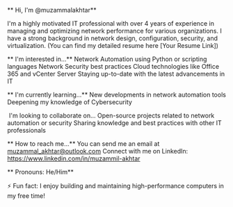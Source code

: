 ** Hi, I'm @muzammalakhtar**

I'm a highly motivated IT professional with over 4 years of experience in managing and optimizing network performance for various organizations. I have a strong background in network design, configuration, security, and virtualization.  (You can find my detailed resume here [Your Resume Link])

** I'm interested in...**
Network Automation using Python or scripting languages
Network Security best practices
Cloud technologies like Office 365 and vCenter Server
Staying up-to-date with the latest advancements in IT

** I'm currently learning...**
New developments in network automation tools
Deepening my knowledge of Cybersecurity

️ I'm looking to collaborate on...
Open-source projects related to network automation or security
Sharing knowledge and best practices with other IT professionals

** How to reach me...**
You can send me an email at muzammal_akhtar@outlook.com
Connect with me on LinkedIn: https://www.linkedin.com/in/muzammil-akhtar

** Pronouns: He/Him**

⚡ Fun fact: I enjoy building and maintaining high-performance computers in my free time!
